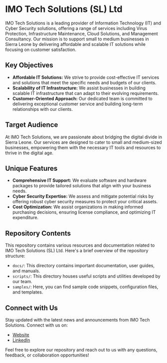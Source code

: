 # IMO Tech Solutions (SL) Ltd

IMO Tech Solutions is a leading provider of Information Technology (IT) and Cyber Security solutions, offering a range of services including Virus Protection, Infrastructure Maintenance, Cloud Solutions, and Management Consultancy. Our mission is to support small to medium businesses in Sierra Leone by delivering affordable and scalable IT solutions while focusing on customer satisfaction.

## Key Objectives

- **Affordable IT Solutions:** We strive to provide cost-effective IT services and solutions that meet the specific needs and budgets of our clients.
- **Scalability of IT Infrastructure:** We assist businesses in building scalable IT infrastructure that can adapt to their evolving requirements.
- **Customer-Oriented Approach:** Our dedicated team is committed to delivering exceptional customer service and building long-term relationships with our clients.

## Target Audience

At IMO Tech Solutions, we are passionate about bridging the digital divide in Sierra Leone. Our services are designed to cater to small and medium-sized businesses, empowering them with the necessary IT tools and resources to thrive in the digital age.

## Unique Features

- **Comprehensive IT Support:** We evaluate software and hardware packages to provide tailored solutions that align with your business needs.
- **Cyber Security Expertise:** We assess and mitigate potential risks by offering robust cyber security measures to protect your critical assets.
- **Cost Optimization:** We assist organizations in making informed purchasing decisions, ensuring license compliance, and optimizing IT expenditure.

## Repository Contents

This repository contains various resources and documentation related to IMO Tech Solutions (SL) Ltd. Here's a brief overview of the repository structure:

- `docs/`: This directory contains important documentation, user guides, and manuals.
- `scripts/`: This directory houses useful scripts and utilities developed by our team.
- `samples/`: Here, you can find sample code snippets, configuration files, and templates.

## Connect with Us

Stay updated with the latest news and announcements from IMO Tech Solutions. Connect with us on:

- [Website](https://www.imo-tech.com)
- [LinkedIn](https://www.linkedin.com/company/imo-tech-solutions/)


Feel free to explore our repository and reach out to us with any questions, feedback, or collaboration opportunities!

